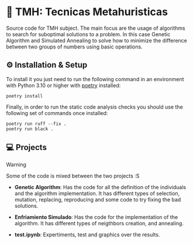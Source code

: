 # 💩 TMH: Tecnicas Metahuristicas

Source code for TMH subject. The main focus are the usage of algorithms to search for suboptimal solutions to a problem.  In this case Genetic Algorithm and Simulated Annealing to solve how to minimize the difference between two groups of numbers using basic operations.

## ⚙️ Installation & Setup

To install it you just need to run the following command in an environment with Python
3.10 or higher with [poetry](https://python-poetry.org/docs/#installation) installed:

`poetry install`

Finally, in order to run the static code analysis checks you should use the following
set of commands once installed:

```
poetry run ruff --fix .
poetry run black .
```

## 💻 Projects

>[!Warning] 
>Some of the code is mixed between the two projects :S

- __Genetic Algorithm__: Has the code for all the definition of the individuals and the algorithm implementation. It has different types of selection, mutation, replacing, reproducing and some code to try fixing the bad solutions.

- __Enfriamiento Simulado__: Has the code for the implementation of the algorithm. It has different types of neigthbors creation, and annealing.

- __test.ipynb__: Expertiments, test and graphics over the results.

